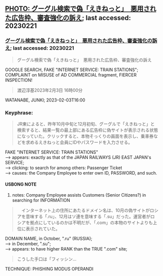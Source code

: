 ## [PHOTO: グーグル検索で偽「えきねっと」　悪用された広告枠、審査強化の訴え](https://www.asahi.com/articles/photo/AS20230202004394.html); last accessed: 20230221

### [グーグル検索で偽「えきねっと」　悪用された広告枠、審査強化の訴え](https://www.asahi.com/articles/ASR22771FQDWULFA02V.html?iref=pc_extlink); last accessed: 20230221

> グーグル検索で偽「えきねっと」　悪用された広告枠、審査強化の訴え

GOOGLE SEARCH, FAKE "INTERNET SERVICE: TRAIN STATIONS"; COMPLAINT on MISUSE of AD COMMERCIAL fragment, FIERCER INSPECTION!

> 渡辺淳基2023年2月3日 16時00分

WATANABE, JUNKI; 2023-02-03T16:00


### Keyphrase:

> JR東によると、昨年10月中旬と12月初旬、グーグルで「えきねっと」と検索すると、結果一覧の最上部にある広告枠に偽サイトが表示される状態になっていた。クリックすると、本物そっくりの画面を表示し、乗車券などを求めるえきねっと会員にIDやパスワードを入力させる。

FAKE "INTERNET SERVICE: TRAIN STATIONS"<br/> 
--> appears: exactly as that of the JAPAN RAILWAYS (JR) EAST JAPAN's SERVICE;<br/>
--> clicking: to search for among others: Passenger Ticket <br/>
--> causes: the Company Employee to enter own ID, PASSWORD, and such.

#### USBONG NOTE

1) notes: Company Employee assists Customers (Senior Citizens?) in searching for INFORMATION

> 　インターネット上の住所にあたるドメイン名は、10月の偽サイトがロシアを意味する「.ru」、12月はソ連を意味する「.su」だった。運営者がロシアを拠点にしているのかは不明だが、「.com」の本物のサイトよりも上位に表示されていた。

DOMAIN NAME, in October, ".ru" (RUSSIA); <br/>
--> in December, ".su";<br/>
--> appears: to have higher RANK than the TRUE ".com" site;<br/>

> こうした手口は「フィッシン…

TECHNIQUE: PHISHING MODUS OPERANDI
